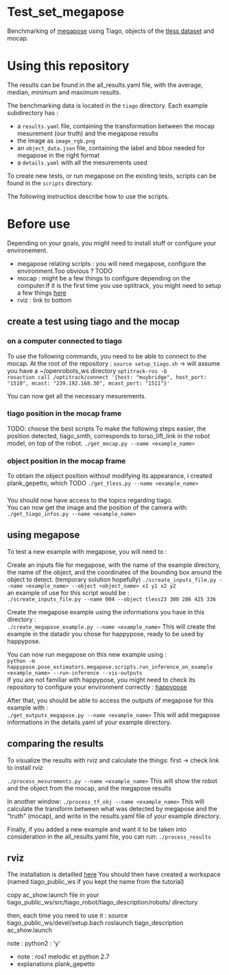 # Test_set_megapose

Benchmarking of [megapose](https://github.com/agimus-project/happypose) using Tiago, objects of the [tless dataset](http://cmp.felk.cvut.cz/t-less/v) and mocap.

# Using this repository

The results can be found in the all_results.yaml file, with the average, median, minimum and maximum results.

The benchmarking data is located in the `tiago` directory. Each example subdirectory has :
- a `results.yaml` file, containing the transformation between the mocap mesurement (our truth) and the megapose results
- the image as `image_rgb.png`
- an `object_data.json` file, containing the label and bbox needed for megapose in the right format
- a `details.yaml` with all the mesurements used

To create new tests, or run megapose on the existing tests, scripts can be found in the `scripts` directory.

The following instructios describe how to use the scripts.

# Before use

Depending on your goals, you might need to install stuff or configure your environement.
- megapose relating scripts : you will need megapose, configure the environment.Too obvious ? TODO
- mocap : might be a few things to configure depending on the computer.If it is the first time you use optitrack, you might need to setup a few things [here](lien?)
- rviz : link to bottom 

## create a test using tiago and the mocap

### on a computer connected to tiago

To use the following commands, you need to be able to connect to the mocap.
At the root of the repository :
`source setup_tiago.sh`  -> will assume you have a ~/openrobots_ws directory
`optitrack-ros -b`  
`rosaction call /optitrack/connect '{host: "muybridge", host_port: "1510", mcast: "239.192.168.30", mcast_port: "1511"}'`

You can now get all the necessary mesurements.

### tiago position in the mocap frame
TODO: choose the best scripts
To make the following steps easier, the position detected, tiago_smth, corresponds to torso_lift_link in the robot model, on top of the robot.
`./get_mocap.py --name <example_name>`

### object position in the mocap frame

To obtain the object position without modifying its appearance, i created plank_gepetto, which TODO
`./get_tless.py --name <example_name>`

### 

You should now have access to the topics regarding tiago.  
You can now get the image and the position of the camera with:  
`./get_tiago_infos.py --name <example_name>`


## using megapose

To test a new example with megapose, you will need to :  

Create an inputs file for megapose, with the name of the example directory, the name of the object, and the coordinates of the bounding box around the object to detect. (temporary solution hopefully)
`./screate_inputs_file.py --name <example_name> --object <object_name> x1 y1 x2 y2`  
an example of use for this script would be :  
`./screate_inputs_file.py --name 004 --object tless23 300 286 425 336`

Create the megapose example using the informations you have in this directory :  
`./create_megapose_example.py --name <example_name>`
This will create the example in the datadir you chose for happypose, ready to be used by happypose.

You can now run megapose on this new example using :  
`python -m happypose.pose_estimators.megapose.scripts.run_inference_on_example <example_name> --run-inference --vis-outputs`  
If you are not familiar with happypose, you might need to check its repository to configure your environment correctly : [happypose](https://github.com/agimus-project/happypose)

After that, you should be able to access the outputs of megapose for this example with :  
`./get_outputs_megapose.py --name <example_name>`
This will add megapose informations in the details.yaml of your example directory.

## comparing the results

To visualize the results with rviz and calculate the things:
first -> check link to install rviz

`./process_mesurements.py --name <example_name>`
This will show the robot and the object from the mocap, and the megapose results

In another window:
`./process_tf_obj --name <example_name>`
This will calculate the transform between what was detected by megapose and the "truth" (mocap), and write in the results.yaml file of your example directory.

Finally, if you added a new example and want it to be taken into consideration in the all_results.yaml file, you can run:
`./process_results`

## rviz

The installation is detailled [here](http://wiki.ros.org/Robots/TIAGo/Tutorials/Installation/InstallUbuntuAndROS)
You should then have created a workspace (named tiago_public_ws if you kept the name from the tutorial)

copy ac_show.launch file in your tiago_public_ws/src/tiago_robot/tiago_description/robots/ directory

then, each time you need to use it :
source tiago_public_ws/devel/setup.bach
roslaunch tiago_description ac_show.launch

note : python2 : 'y'
+ note : ros1 melodic et python 2.7
+ explanations plank_gepetto
